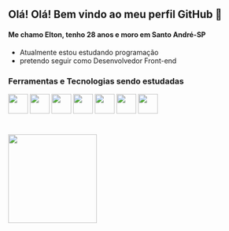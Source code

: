 ## Olá! Olá! Bem vindo ao meu perfil GitHub 👋
#### Me chamo Elton, tenho 28 anos e moro em Santo André-SP

- Atualmente estou estudando programação
- pretendo seguir como Desenvolvedor Front-end

### Ferramentas e Tecnologias sendo estudadas

<div>

<img src="https://cdn.jsdelivr.net/gh/devicons/devicon/icons/github/github-original.svg" width="40" heigth="40"/>
<img src="https://cdn.jsdelivr.net/gh/devicons/devicon/icons/vscode/vscode-original.svg" width="40" heigth="40"/> <img src="https://cdn.jsdelivr.net/gh/devicons/devicon/icons/html5/html5-plain.svg" width="40" heigth="40"/> <img src="https://cdn.jsdelivr.net/gh/devicons/devicon/icons/css3/css3-plain.svg" width="40" heigth="40"/> <img src="https://cdn.jsdelivr.net/gh/devicons/devicon/icons/javascript/javascript-plain.svg" width="40" heigth="40"/> <img src="https://cdn.jsdelivr.net/gh/devicons/devicon/icons/nodejs/nodejs-original.svg" width="40" heigth="40"/> <img src="https://cdn.jsdelivr.net/gh/devicons/devicon/icons/react/react-original.svg" width="40" heigth="40"/>       
</div>

#

<div>
<a href="https://github.com/EltonPrado">
<img height="180em" src="https://github-readme-stats.vercel.app/api?username=EltonPrado&show_icons=true&theme=tokyonight&include_all_commits=true&count_private=true&bg_color=fdfbe7&icon_color=f59fa0&title_color=2f6464&text_color=759797"/>
</div>
